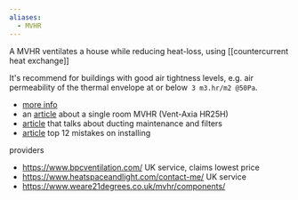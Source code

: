 ```yaml
---
aliases:
  - MVHR
---
```

A MVHR ventilates a house while reducing heat-loss, using [[countercurrent heat exchange]]

It's recommend for buildings with good air tightness levels, e.g. air permeability of the thermal envelope at or below` 3 m3.hr/m2 @50Pa`.

- [more info](https://www.greenbuildingstore.co.uk/information-hub/mvhr-frequently-asked-questions/)
- an [article](https://www.earth.org.uk/MHRV-mechanical-heat-recovery-ventilation.html) about a single room MVHR (Vent-Axia HR25H)
- [article](https://www.heatspaceandlight.com/what-puts-people-off-mvhr-duct-cleaning-airborne-viruses-maintenance/) that talks about ducting maintenance and filters
- [article](https://www.ventilation-alnor.co.uk/index/support/alnor-knowledge-base/heat-recovery/mvhr-system-mistakes.html) top 12 mistakes on installing

providers
- https://www.bpcventilation.com/ UK service, claims lowest price
- https://www.heatspaceandlight.com/contact-me/ UK service
- https://www.weare21degrees.co.uk/mvhr/components/